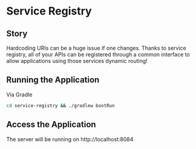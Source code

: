# Service Registry


## Story
Hardcoding URIs can be a huge issue if one changes.  Thanks to service registry, all of your APIs can be registered through a common interface to allow applications using those services dynamic routing!

## Running the Application
Via Gradle
```sh
cd service-registry && ./gradlew bootRun
```

## Access the Application
The server will be running on http://localhost:8084
